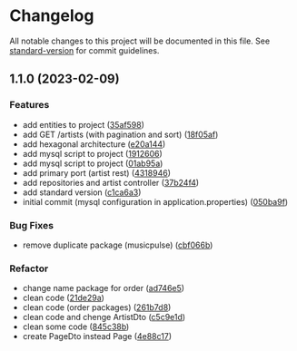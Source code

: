 # Changelog

All notable changes to this project will be documented in this file. See [standard-version](https://github.com/conventional-changelog/standard-version) for commit guidelines.

## 1.1.0 (2023-02-09)


### Features

* add entities to project ([35af598](https://github.com/pperezp/music-pulse/commits/35af598abe4385060c41b3575d7c083a56962876))
* add GET /artists (with pagination and sort) ([18f05af](https://github.com/pperezp/music-pulse/commits/18f05afc0c4b93865feee8b62c231dd8998e83bc))
* add hexagonal architecture ([e20a144](https://github.com/pperezp/music-pulse/commits/e20a1448d4465fda8528185dfb1be85aa8a58cd4))
* add mysql script to project ([1912606](https://github.com/pperezp/music-pulse/commits/19126064d63781e2e2baf16883153a75e731227e))
* add mysql script to project ([01ab95a](https://github.com/pperezp/music-pulse/commits/01ab95abd8055546afb31ff1e48d51318df5f57e))
* add primary port (artist rest) ([4318946](https://github.com/pperezp/music-pulse/commits/431894603ddaff0ddc8593f5e45122ee54272c93))
* add repositories and artist controller ([37b24f4](https://github.com/pperezp/music-pulse/commits/37b24f434e2d2c54e84d8a3673aa2b4e1bac4960))
* add standard version ([c1ca6a3](https://github.com/pperezp/music-pulse/commits/c1ca6a31682f2b29c66867fd206571d077789914))
* initial commit (mysql configuration in application.properties) ([050ba9f](https://github.com/pperezp/music-pulse/commits/050ba9fd66e645c5d2df59d303f71f31b3afc40c))


### Bug Fixes

* remove duplicate package (musicpulse) ([cbf066b](https://github.com/pperezp/music-pulse/commits/cbf066bf8ee66fe53aa1aa3076b4e01d93b92f0f))


### Refactor

* change name package for order ([ad746e5](https://github.com/pperezp/music-pulse/commits/ad746e59eca449e2b520741863eee029d1a7a46a))
* clean code ([21de29a](https://github.com/pperezp/music-pulse/commits/21de29afce3aafea62bd55ae01516cb7b5f69653))
* clean code (order packages) ([261b7d8](https://github.com/pperezp/music-pulse/commits/261b7d85418442b6cdf748d206facafcd2017f76))
* clean code and chenge ArtistDto ([c5c9e1d](https://github.com/pperezp/music-pulse/commits/c5c9e1dc3700d58e1ebc06cad446fc2b794a4ceb))
* clean some code ([845c38b](https://github.com/pperezp/music-pulse/commits/845c38b7ebb09723cf0a61b1ac1222ee1d461222))
* create PageDto instead Page ([4e88c17](https://github.com/pperezp/music-pulse/commits/4e88c171540443679afb1de146f6c528069cb3da))
